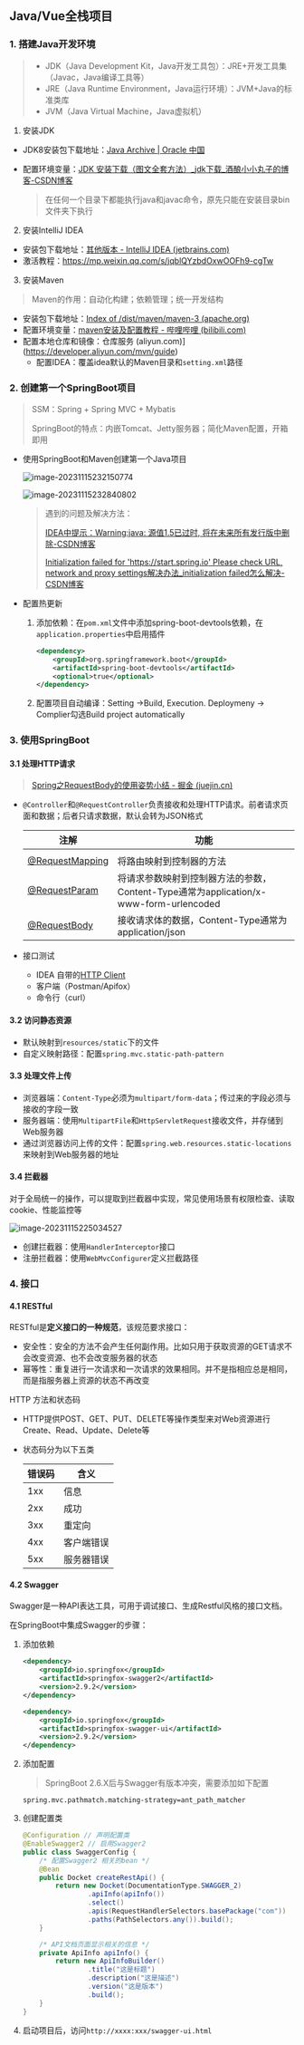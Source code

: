 ## Java/Vue全栈项目

### 1. 搭建Java开发环境

> - JDK（Java Development Kit，Java开发工具包）：JRE+开发工具集（Javac，Java编译工具等）
> - JRE（Java Runtime Environment，Java运行环境）：JVM+Java的标准类库
> - JVM（Java Virtual Machine，Java虚拟机）

1. 安装JDK

- JDK8安装包下载地址：[Java Archive | Oracle 中国](https://www.oracle.com/cn/java/technologies/downloads/archive/)

- 配置环境变量：[JDK 安装下载（图文全套方法）_jdk下载_酒酿小小丸子的博客-CSDN博客](https://blog.csdn.net/2201_75362610/article/details/132757390?spm=1001.2101.3001.6650.2&utm_medium=distribute.pc_relevant.none-task-blog-2~default~YuanLiJiHua~Position-2-132757390-blog-109993896.235^v38^pc_relevant_sort&depth_1-utm_source=distribute.pc_relevant.none-task-blog-2~default~YuanLiJiHua~Position-2-132757390-blog-109993896.235^v38^pc_relevant_sort&utm_relevant_index=5)

  > 在任何一个目录下都能执行java和javac命令，原先只能在安装目录bin文件夹下执行

2. 安装IntelliJ IDEA

- 安装包下载地址：[其他版本 - IntelliJ IDEA (jetbrains.com)](https://www.jetbrains.com/zh-cn/idea/download/other.html)
- 激活教程：https://mp.weixin.qq.com/s/jqblQYzbdOxwOOFh9-cgTw

3. 安装Maven

>  Maven的作用：自动化构建；依赖管理；统一开发结构

- 安装包下载地址：[Index of /dist/maven/maven-3 (apache.org)](https://archive.apache.org/dist/maven/maven-3/)
- 配置环境变量：[maven安装及配置教程 - 哔哩哔哩 (bilibili.com)](https://www.bilibili.com/read/cv27488592/)
- 配置本地仓库和镜像：仓库服务 (aliyun.com)](https://developer.aliyun.com/mvn/guide)
  - 配置IDEA：覆盖idea默认的Maven目录和`setting.xml`路径

### 2. 创建第一个SpringBoot项目

> SSM：Spring + Spring MVC + Mybatis
>
> SpringBoot的特点：内嵌Tomcat、Jetty服务器；简化Maven配置，开箱即用

- 使用SpringBoot和Maven创建第一个Java项目

  ![image-20231115232150774](https://cdn.jsdelivr.net/gh/Jiang-yiler/Image-hosting-service@main/img/image-20231115232150774.png)

  ![image-20231115232840802](https://cdn.jsdelivr.net/gh/Jiang-yiler/Image-hosting-service@main/img/image-20231115232840802.png)

  > 遇到的问题及解决方法：
  >
  > [IDEA中提示：Warning:java: 源值1.5已过时, 将在未来所有发行版中删除-CSDN博客](https://blog.csdn.net/Stripeybaby/article/details/80010734)
  >
  > [Initialization failed for 'https://start.spring.io' Please check URL, network and proxy settings解决办法_initialization failed怎么解决-CSDN博客](https://blog.csdn.net/qq_42815122/article/details/85551956)

- 配置热更新

  1. 添加依赖：在`pom.xml`文件中添加spring-boot-devtools依赖，在`application.properties`中启用插件
  
     ```pom.xml
     <dependency>
         <groupId>org.springframework.boot</groupId>
         <artifactId>spring-boot-devtools</artifactId>
         <optional>true</optional>
     </dependency>
     ```
  
  2. 配置项目自动编译：Setting ->Build, Execution. Deploymeny -> Complier勾选Build project automatically

### 3. 使用SpringBoot

#### 3.1 处理HTTP请求

> [Spring之RequestBody的使用姿势小结 - 掘金 (juejin.cn)](https://juejin.cn/post/6844903648858734600#heading-0)

- `@Controller`和`@RequestController`负责接收和处理HTTP请求。前者请求页面和数据；后者只请求数据，默认会转为JSON格式

  | 注解                                                         | 功能                                                         |
  | ------------------------------------------------------------ | ------------------------------------------------------------ |
  |                                                              |                                                              |
  | [@RequestMapping](https://docs.spring.io/spring-framework/reference/web/webmvc/mvc-controller/ann-requestmapping.html) | 将路由映射到控制器的方法                                     |
  | [@RequestParam](https://docs.spring.io/spring-framework/reference/web/webmvc/mvc-controller/ann-methods/requestparam.html) | 将请求参数映射到控制器方法的参数，Content-Type通常为application/x-www-form-urlencoded |
  | [@RequestBody](https://serinryu.medium.com/spring-requestbody-vs-requestparam-78b1b433fc0c) | 接收请求体的数据，Content-Type通常为application/json         |

- 接口测试

  - IDEA 自带的[HTTP Client](https://bbs.huaweicloud.com/blogs/268840)
  - 客户端（Postman/Apifox）
  - 命令行（curl）

#### 3.2 访问静态资源

- 默认映射到`resources/static`下的文件
- 自定义映射路径：配置`spring.mvc.static-path-pattern`

#### 3.3 处理文件上传

- 浏览器端：`Content-Type`必须为`multipart/form-data`；传过来的字段必须与接收的字段一致
- 服务器端：使用`MultipartFile`和`HttpServletRequest`接收文件，并存储到Web服务器
- 通过浏览器访问上传的文件：配置`spring.web.resources.static-locations`来映射到Web服务器的地址

#### 3.4 拦截器

对于全局统一的操作，可以提取到拦截器中实现，常见使用场景有权限检查、读取cookie、性能监控等

![image-20231115225034527](https://cdn.jsdelivr.net/gh/Jiang-yiler/Image-hosting-service@main/img/image-20231115225034527.png)

- 创建拦截器：使用`HandlerInterceptor`接口
- 注册拦截器：使用`WebMvcConfigurer`定义拦截路径

### 4. 接口

#### 4.1 RESTful

RESTful是**定义接口的一种规范**，该规范要求接口：

- 安全性：安全的方法不会产生任何副作用。比如只用于获取资源的GET请求不会改变资源、也不会改变服务器的状态
- 幂等性：重复进行一次请求和一次请求的效果相同。并不是指相应总是相同，而是指服务器上资源的状态不再改变

HTTP 方法和状态码

- HTTP提供POST、GET、PUT、DELETE等操作类型来对Web资源进行Create、Read、Update、Delete等

- 状态码分为以下五类

  | 错误码 | 含义       |
  | ------ | ---------- |
  | 1xx    | 信息       |
  | 2xx    | 成功       |
  | 3xx    | 重定向     |
  | 4xx    | 客户端错误 |
  | 5xx    | 服务器错误 |

#### 4.2 Swagger

Swagger是一种API表达工具，可用于调试接口、生成Restful风格的接口文档。

在SpringBoot中集成Swagger的步骤：

1. 添加依赖

   ```xml
   <dependency>
       <groupId>io.springfox</groupId>
       <artifactId>springfox-swagger2</artifactId>
       <version>2.9.2</version>
   </dependency>
   
   <dependency>
       <groupId>io.springfox</groupId>
       <artifactId>springfox-swagger-ui</artifactId>
       <version>2.9.2</version>
   </dependency>
   ```

2. 添加配置

   > SpringBoot 2.6.X后与Swagger有版本冲突，需要添加如下配置

   ```properties
   spring.mvc.pathmatch.matching-strategy=ant_path_matcher
   ```

3. 创建配置类

   ```java
   @Configuration // 声明配置类
   @EnableSwagger2 // 启用Swagger2
   public class SwaggerConfig {
       /* 配置Swagger2 相关的bean */
       @Bean
       public Docket createRestApi() {
           return new Docket(DocumentationType.SWAGGER_2)
                   .apiInfo(apiInfo())
                   .select()
                   .apis(RequestHandlerSelectors.basePackage("com"))
                   .paths(PathSelectors.any()).build();
       }
   
       /* API文档页面显示相关的信息 */
       private ApiInfo apiInfo() {
           return new ApiInfoBuilder()
                   .title("这是标题")
                   .description("这是描述")
                   .version("这是版本")
                   .build();
       }
   }
   ```

4. 启动项目后，访问`http://xxxx:xxx/swagger-ui.html`
